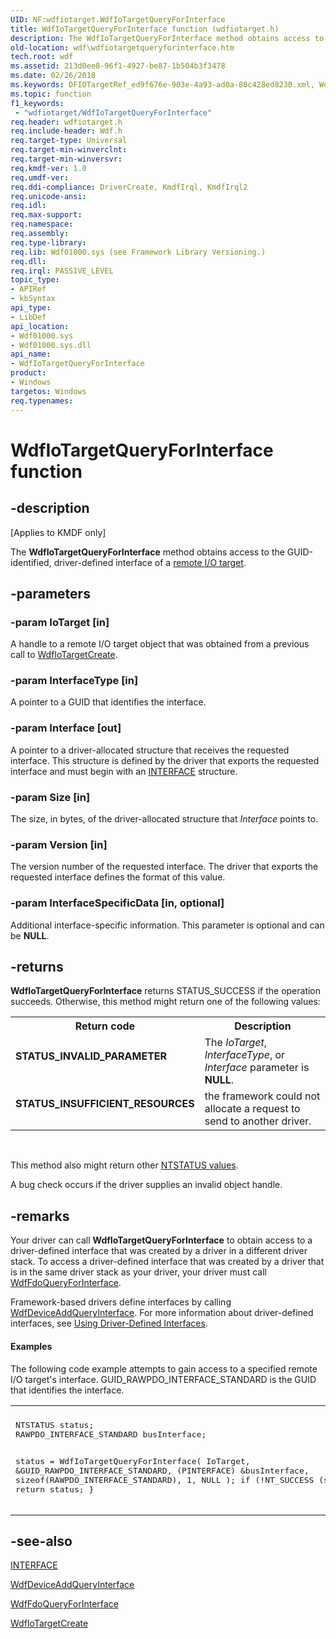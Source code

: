 ```yaml
---
UID: NF:wdfiotarget.WdfIoTargetQueryForInterface
title: WdfIoTargetQueryForInterface function (wdfiotarget.h)
description: The WdfIoTargetQueryForInterface method obtains access to the GUID-identified, driver-defined interface of a remote I/O target.
old-location: wdf\wdfiotargetqueryforinterface.htm
tech.root: wdf
ms.assetid: 213d0ee8-96f1-4927-be87-1b504b3f3478
ms.date: 02/26/2018
ms.keywords: DFIOTargetRef_ed9f676e-903e-4a93-ad0a-80c428ed8230.xml, WdfIoTargetQueryForInterface, WdfIoTargetQueryForInterface method, kmdf.wdfiotargetqueryforinterface, wdf.wdfiotargetqueryforinterface, wdfiotarget/WdfIoTargetQueryForInterface
ms.topic: function
f1_keywords:
 - "wdfiotarget/WdfIoTargetQueryForInterface"
req.header: wdfiotarget.h
req.include-header: Wdf.h
req.target-type: Universal
req.target-min-winverclnt: 
req.target-min-winversvr: 
req.kmdf-ver: 1.0
req.umdf-ver: 
req.ddi-compliance: DriverCreate, KmdfIrql, KmdfIrql2
req.unicode-ansi: 
req.idl: 
req.max-support: 
req.namespace: 
req.assembly: 
req.type-library: 
req.lib: Wdf01000.sys (see Framework Library Versioning.)
req.dll: 
req.irql: PASSIVE_LEVEL
topic_type:
- APIRef
- kbSyntax
api_type:
- LibDef
api_location:
- Wdf01000.sys
- Wdf01000.sys.dll
api_name:
- WdfIoTargetQueryForInterface
product:
- Windows
targetos: Windows
req.typenames: 
---
```


# WdfIoTargetQueryForInterface function


## -description


<p class="CCE_Message">[Applies to KMDF only]</p>

The <b>WdfIoTargetQueryForInterface</b> method obtains access to the GUID-identified, driver-defined interface of a <a href="https://docs.microsoft.com/windows-hardware/drivers/wdf/general-i-o-targets">remote I/O target</a>.


## -parameters




### -param IoTarget [in]

A handle to a remote I/O target object that was obtained from a previous call to <a href="https://docs.microsoft.com/windows-hardware/drivers/ddi/content/wdfiotarget/nf-wdfiotarget-wdfiotargetcreate">WdfIoTargetCreate</a>.


### -param InterfaceType [in]

A pointer to a GUID that identifies the interface.


### -param Interface [out]

A pointer to a driver-allocated structure that receives the requested interface. This structure is defined by the driver that exports the requested interface and must begin with an <a href="https://docs.microsoft.com/windows-hardware/customize/desktop/unattend/microsoft-windows-netbt-interfaces-interface">INTERFACE</a> structure.


### -param Size [in]

The size, in bytes, of the driver-allocated structure that <i>Interface</i> points to.


### -param Version [in]

The version number of the requested interface. The driver that exports the requested interface defines the format of this value.


### -param InterfaceSpecificData [in, optional]

Additional interface-specific information. This parameter is optional and can be <b>NULL</b>.


## -returns



<b>WdfIoTargetQueryForInterface</b> returns STATUS_SUCCESS if the operation succeeds. Otherwise, this method might return one of the following values:

<table>
<tr>
<th>Return code</th>
<th>Description</th>
</tr>
<tr>
<td width="40%">
<dl>
<dt><b>STATUS_INVALID_PARAMETER</b></dt>
</dl>
</td>
<td width="60%">
The <i>IoTarget</i>, <i>InterfaceType</i>, or <i>Interface</i> parameter is <b>NULL</b>.

</td>
</tr>
<tr>
<td width="40%">
<dl>
<dt><b>STATUS_INSUFFICIENT_RESOURCES</b></dt>
</dl>
</td>
<td width="60%">
 the framework could not allocate a request to send to another driver.

</td>
</tr>
</table>
 

This method also might return other <a href="https://docs.microsoft.com/windows-hardware/drivers/kernel/ntstatus-values">NTSTATUS values</a>.

A bug check occurs if the driver supplies an invalid object handle.






## -remarks



Your driver can call <b>WdfIoTargetQueryForInterface</b> to obtain access to a driver-defined interface that was created by a driver in a different driver stack. To access a driver-defined interface that was created by a driver that is in the same driver stack as your driver, your driver must call <a href="https://docs.microsoft.com/windows-hardware/drivers/ddi/content/wdffdo/nf-wdffdo-wdffdoqueryforinterface">WdfFdoQueryForInterface</a>.

Framework-based drivers define interfaces by calling <a href="https://docs.microsoft.com/windows-hardware/drivers/ddi/content/wdfqueryinterface/nf-wdfqueryinterface-wdfdeviceaddqueryinterface">WdfDeviceAddQueryInterface</a>. For more information about driver-defined interfaces, see <a href="https://docs.microsoft.com/windows-hardware/drivers/wdf/using-driver-defined-interfaces">Using Driver-Defined Interfaces</a>.


#### Examples

The following code example attempts to gain access to a specified remote I/O target's interface. GUID_RAWPDO_INTERFACE_STANDARD is the GUID that identifies the interface.

<div class="code"><span codelanguage=""><table>
<tr>
<th></th>
</tr>
<tr>
<td>
<pre>NTSTATUS status;
RAWPDO_INTERFACE_STANDARD busInterface;

status = WdfIoTargetQueryForInterface(
                                      IoTarget,
                                      &GUID_RAWPDO_INTERFACE_STANDARD,
                                      (PINTERFACE) &busInterface,
                                      sizeof(RAWPDO_INTERFACE_STANDARD),
                                      1,
                                      NULL
                                      );
if (!NT_SUCCESS (status)){
    return status;
}</pre>
</td>
</tr>
</table></span></div>



## -see-also




<a href="https://docs.microsoft.com/windows-hardware/customize/desktop/unattend/microsoft-windows-netbt-interfaces-interface">INTERFACE</a>



<a href="https://docs.microsoft.com/windows-hardware/drivers/ddi/content/wdfqueryinterface/nf-wdfqueryinterface-wdfdeviceaddqueryinterface">WdfDeviceAddQueryInterface</a>



<a href="https://docs.microsoft.com/windows-hardware/drivers/ddi/content/wdffdo/nf-wdffdo-wdffdoqueryforinterface">WdfFdoQueryForInterface</a>



<a href="https://docs.microsoft.com/windows-hardware/drivers/ddi/content/wdfiotarget/nf-wdfiotarget-wdfiotargetcreate">WdfIoTargetCreate</a>
 

 

